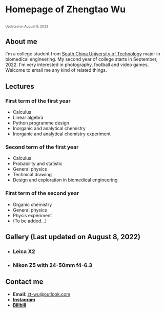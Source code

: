 # Homepage of Zhengtao Wu

<font color="grey" size=1>Updated on August 9, 2022</font>
---------------------------------------------------------------------

## About me

I'm a college student from [South China University of Technology](https://www.scut.edu.cn/) major in biomedical engineering. My second year of college starts in September, 2022. I'm very interested in photography, football and video games. Welcome to email me any kind of related things.

## Lectures

### First term of the first year
* Calculus
* Linear algebra
* Python programme design
* Inorganic and analytical chemistry
* Inorganic and analytical chemistry experiment

### Second term of the first year
* Calculus
* Probability and statistic
* General physics
* Technical drawing
* Design and exploration in biomedical engineering

### First term of the second year
* Organic chemistry
* General physics
* Physis experiment
* (To be added...)

## Gallery (Last updated on August 8, 2022)

* ### Leica X2
* ### Nikon Z5 with 24-50mm f4-6.3

## Contact me

  * **Email**: <zt-wu@outlook.com>
  * [**Instagram**](https://www.instagram.com/zhengtao_wu/)
  * [**Bilibili**](https://space.bilibili.com/480155106/?spm_id_from=333.999.0.0)
